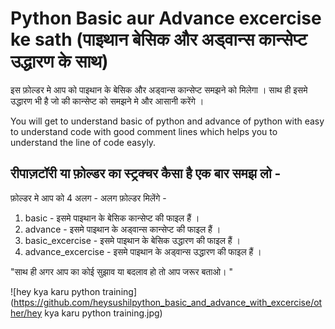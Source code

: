 # Python Basic aur Advance excercise ke sath (पाइथान बेसिक और अड्वान्स कान्सेप्ट उद्धारण के साथ)

इस फ़ोल्डर मे आप को पाइथान के बेसिक और अड्वान्स कान्सेप्ट समझने को मिलेगा । साथ ही इसमे उद्धारण भी है जो की कान्सेप्ट को समझने मे और आसानी करेंगे । 

You will get to understand basic of python and advance of python with easy to understand code with good comment lines which helps you to understand the line of code easyly.

## रीपाज़टॉरी या फ़ोल्डर का स्ट्रक्चर कैसा है एक बार समझ लो -

फ़ोल्डर मे आप को 4 अलग - अलग फ़ोल्डर मिलेंगे -

1. basic - इसमे पाइथान के बेसिक कान्सेप्ट की फाइल हैं । 
2. advance - इसमे पाइथान के अड्वान्स  कान्सेप्ट की फाइल हैं । 
3. basic_excercise - इसमे पाइथान के बेसिक उद्धारण की फाइल हैं । 
4. advance_excercise - इसमे पाइथान के अड्वान्स उद्धारण की फाइल हैं । 

"साथ ही अगर आप का कोई सुझाव या बदलाव हो तो आप जरूर बताओ। "

![hey kya karu python training](https://github.com/heysushilpython_basic_and_advance_with_excercise/other/hey kya karu python training.jpg)